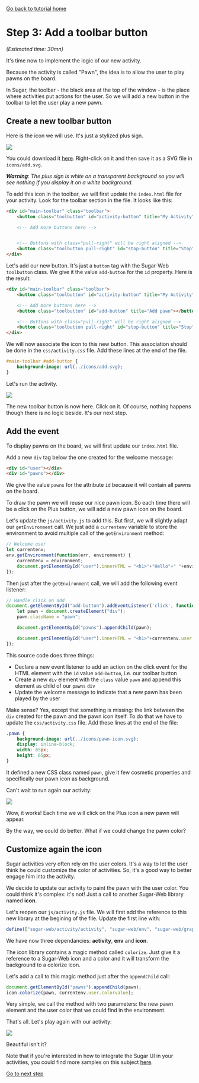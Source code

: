 [Go back to tutorial home](tutorial.md)

# Step 3: Add a toolbar button
*(Estimated time: 30mn)*

It's time now to implement the logic of our new activity.

Because the activity is called "Pawn", the idea is to allow the user to play pawns on the board.

In Sugar, the toolbar - the black area at the top of the window - is the place where activities put actions for the user. So we will add a new button in the toolbar to let the user play a new pawn.


## Create a new toolbar button

Here is the icon we will use. It's just a stylized plus sign.

![](../../images/tutorial_step3_1.png)

You could download it [here](../../images/add.svg). Right-click on it and then save it as a SVG file in `icons/add.svg`.

***Warning***: *The plus sign is white on a transparent background so you will see nothing if you display it on a white background.*

To add this icon in the toolbar, we will first update the `index.html` file for your activity. Look for the toolbar section in the file. It looks like this:
```html
<div id="main-toolbar" class="toolbar">
	<button class="toolbutton" id="activity-button" title="My Activity"></button>

	<!-- Add more buttons here -->


	<!-- Buttons with class="pull-right" will be right aligned -->
	<button class="toolbutton pull-right" id="stop-button" title="Stop"></button>
</div>
```

Let's add our new button. It's just a `button` tag with the Sugar-Web `toolbutton` class. We give it the value `add-button` for the `id` property. Here is the result:
```html
<div id="main-toolbar" class="toolbar">
	<button class="toolbutton" id="activity-button" title="My Activity"></button>

	<!-- Add more buttons here -->
	<button class="toolbutton" id="add-button" title="Add pawn"></button>

	<!-- Buttons with class="pull-right" will be right aligned -->
	<button class="toolbutton pull-right" id="stop-button" title="Stop"></button>
</div>
```

We will now associate the icon to this new button. This association should be done in the `css/activity.css` file. Add these lines at the end of the file.
```css
#main-toolbar #add-button {
	background-image: url(../icons/add.svg);
}
```
Let's run the activity.

![](../../images/tutorial_step3_2.png)

The new toolbar button is now here. Click on it. Of course, nothing happens though there is no logic beside. It's our next step.


## Add the event

To display pawns on the board, we will first update our `index.html` file.

Add a new `div` tag below the one created for the welcome message:
```html
<div id="user"></div>
<div id="pawns"></div>
```
We give the value `pawns` for the attribute `id` because it will contain all pawns on the board.

To draw the pawn we will reuse our nice pawn icon. So each time there will be a click on the Plus button, we will add a new pawn icon on the board.

Let's update the `js/activity.js` to add this. But first, we will slightly adapt our `getEnvironment` call. We just add a `currentenv` variable to store the environment to avoid multiple call of the `getEnvironment` method:
```js
// Welcome user
let currentenv;
env.getEnvironment(function(err, environment) {
	currentenv = environment;
	document.getElementById("user").innerHTML = "<h1>"+"Hello"+" "+environment.user.name+" !</h1>";
});
```
Then just after the `getEnvironment` call, we will add the following event listener:
```js
// Handle click on add
document.getElementById("add-button").addEventListener('click', function (event) {
	let pawn = document.createElement("div");
	pawn.className = "pawn";

	document.getElementById("pawns").appendChild(pawn);

	document.getElementById("user").innerHTML = "<h1>"+currentenv.user.name+" played !</h1>";
});
```
 This source code does three things:

 * Declare a new event listener to add an action on the click event for the HTML element with the `id` value `add-button`, i.e. our toolbar button
 * Create a new `div` element with the `class` value `pawn` and append this element as child of our `pawns` `div`
 * Update the welcome message to indicate that a new pawn has been played by the user

Make sense? Yes, except that something is missing: the link between the `div` created for the pawn and the pawn icon itself. To do that we have to update the `css/activity.css` file. Add these lines at the end of the file:
```css
.pawn {
	background-image: url(../icons/pawn-icon.svg);
	display: inline-block;
	width: 65px;
	height: 65px;
}
```
It defined a new CSS class named `pawn`, give it few cosmetic properties and specifically our pawn icon as background.

Can't wait to run again our activity:

![](../../images/tutorial_step3_3.png)

Wow, it works! Each time we will click on the Plus icon a new pawn will appear.

By the way, we could do better. What if we could change the pawn color?


## Customize again the icon

Sugar activities very often rely on the user colors. It's a way to let the user think he could customize the color of activities. So, it's a good way to better engage him into the activity.

We decide to update our activity to paint the pawn with the user color. You could think it's complex: it's not! Just a call to another Sugar-Web library named **icon**.

Let's reopen our `js/activity.js` file.
We will first add the reference to this new library at the begining of the file. Update the first line with:
```js
define(["sugar-web/activity/activity", "sugar-web/env", "sugar-web/graphics/icon"], function (activity, env, icon) {
```
We have now three dependancies: **activity**, **env** and **icon**.

The icon library contains a magic method called `colorize`. Just give it a reference to a Sugar-Web icon and a color and it will transform the background to a colorize icon.

Let's add a call to this magic method just after the `appendChild` call:
```js
document.getElementById("pawns").appendChild(pawn);
icon.colorize(pawn, currentenv.user.colorvalue);
```
Very simple, we call the method with two parameters: the new pawn element and the user color that we could find in the environment.

That's all. Let's play again with our activity:

![](../../images/tutorial_step3_4.png)

Beautiful isn't it?

Note that if you're interested in how to integrate the Sugar UI in your activities, you could find more samples on this subject [here](http://sugarlabs.github.io/sugar-web-samples/).

[Go to next step](step4.md)
